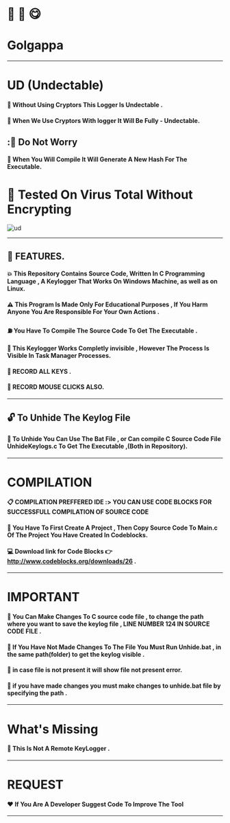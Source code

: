 # :rice_cracker: :tea: :yum:

#  Golgappa

-----------------------------------------------------------------------------------------------------------------------------------

# UD (Undectable) 

#### :star2: Without Using Cryptors This Logger Is Undectable .
#### :star2: When We Use Cryptors With logger It Will Be Fully - Undectable. 
## ::hear_no_evil: Do Not Worry
#### :star2: When You Will Compile It Will Generate A New Hash For The Executable.

# :100: Tested On Virus Total Without Encrypting


![ud](https://user-images.githubusercontent.com/33171575/68523415-dc492d80-02de-11ea-9832-bb1cb8e87af6.png)

-------------------------------------------------------------------------------------------------------------------------


## :ghost: FEATURES.


#### :boom: This Repository Contains Source Code, Written In C Programming Language , A Keylogger That Works On Windows Machine, as well as on Linux.

#### :warning:  This Program Is Made Only For Educational Purposes , If You Harm Anyone You Are Responsible For Your Own Actions .

#### :fuelpump: You Have To Compile The Source Code To Get The Executable .

#### :star2: This Keylogger Works Completly invisible , However The Process Is Visible In Task Manager Processes.

#### :star2: RECORD ALL KEYS .

#### :star2: RECORD MOUSE CLICKS ALSO.


------------------------------------------------------------------------------------------

## :unlock: To Unhide The Keylog File 

#### :eyes: To Unhide You Can Use The Bat File , or Can compile C Source Code File  UnhideKeylogs.c To Get The Executable ,(Both in Repository).



------------------------------------------------------------------------------------------------------------------------



# COMPILATION

#### :clipboard: COMPILATION PREFFERED IDE :> YOU CAN USE CODE BLOCKS FOR SUCCESSFULL COMPILATION OF SOURCE CODE

#### :gem: You Have To First Create A Project , Then Copy Source Code To Main.c Of The Project You Have Created In Codeblocks.

#### :computer: Download link for Code Blocks :point_right: http://www.codeblocks.org/downloads/26 .


-----------------------------------------------------------------------------------------------------------------


# IMPORTANT 

#### :page_facing_up: You Can Make Changes To C source code file , to change the path where you want to save the keylog file , LINE NUMBER 124 IN SOURCE CODE FILE .  

#### :page_facing_up: If You Have Not Made Changes To The File You Must Run Unhide.bat , in the same path(folder) to get the keylog visible .

#### :page_facing_up: in case file is not present it will show file not present error.

#### :page_facing_up: if you have made changes you must make changes to unhide.bat file by specifying the path .

----------------------------------------------------------------------------------------------------------------------------------
# What's Missing 

#### :star2: This Is Not A Remote KeyLogger .

-----------------------------------------------------------------------------------------------------------------------------------

# REQUEST

#### :heart: If You Are A Developer Suggest Code To Improve The Tool 

-----------------------------------------------------------------------------------------------------------------------------------


